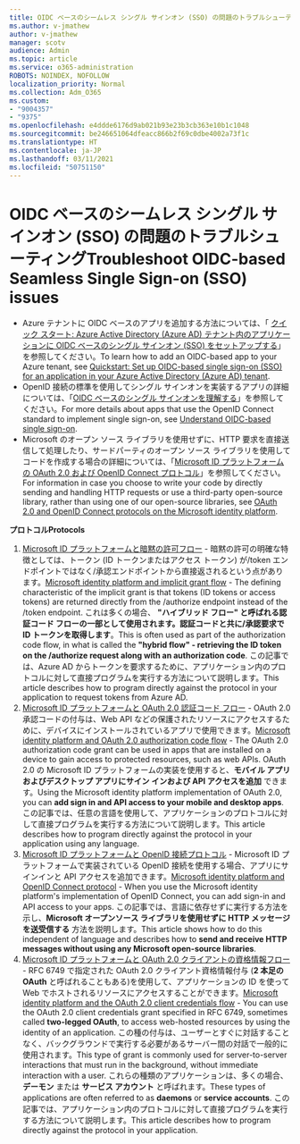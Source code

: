```yaml
---
title: OIDC ベースのシームレス シングル サインオン (SSO) の問題のトラブルシューティング
ms.author: v-jmathew
author: v-jmathew
manager: scotv
audience: Admin
ms.topic: article
ms.service: o365-administration
ROBOTS: NOINDEX, NOFOLLOW
localization_priority: Normal
ms.collection: Adm_O365
ms.custom:
- "9004357"
- "9375"
ms.openlocfilehash: e4ddde6176d9ab021b93e23b3cb363e10b1c1048
ms.sourcegitcommit: be246651064dfeacc866b2f69c0dbe4002a73f1c
ms.translationtype: HT
ms.contentlocale: ja-JP
ms.lasthandoff: 03/11/2021
ms.locfileid: "50751150"
---
```

# <a name="troubleshoot-oidc-based-seamless-single-sign-on-sso-issues"></a><span data-ttu-id="88405-102">OIDC ベースのシームレス シングル サインオン (SSO) の問題のトラブルシューティング</span><span class="sxs-lookup"><span data-stu-id="88405-102">Troubleshoot OIDC-based Seamless Single Sign-on (SSO) issues</span></span>

- <span data-ttu-id="88405-103">Azure テナントに OIDC ベースのアプリを追加する方法については、「 [クイック スタート: Azure Active Directory (Azure AD) テナント内のアプリケーションに OIDC ベースのシングル サインオン (SSO) をセットアップする](https://docs.microsoft.com/azure/active-directory/manage-apps/add-application-portal-setup-oidc-sso)」を参照してください。</span><span class="sxs-lookup"><span data-stu-id="88405-103">To learn how to add an OIDC-based app to your Azure tenant, see [Quickstart: Set up OIDC-based single sign-on (SSO) for an application in your Azure Active Directory (Azure AD) tenant](https://docs.microsoft.com/azure/active-directory/manage-apps/add-application-portal-setup-oidc-sso).</span></span>
- <span data-ttu-id="88405-104">OpenID 接続の標準を使用してシングル サインオンを実装するアプリの詳細については、「[OIDC ベースのシングル サインオンを理解する](https://docs.microsoft.com/azure/active-directory/manage-apps/configure-oidc-single-sign-on)」を参照してください。</span><span class="sxs-lookup"><span data-stu-id="88405-104">For more details about apps that use the OpenID Connect standard to implement single sign-on, see [Understand OIDC-based single sign-on](https://docs.microsoft.com/azure/active-directory/manage-apps/configure-oidc-single-sign-on).</span></span>
- <span data-ttu-id="88405-105">Microsoft のオープン ソース ライブラリを使用せずに、HTTP 要求を直接送信して処理したり、サードパーティのオープン ソース ライブラリを使用してコードを作成する場合の詳細については、「[Microsoft ID プラットフォームの OAuth 2.0 および OpenID Connect プロトコル](https://docs.microsoft.com/azure/active-directory/develop/active-directory-v2-protocols)」を参照してください。</span><span class="sxs-lookup"><span data-stu-id="88405-105">For information in case you choose to write your code by directly sending and handling HTTP requests or use a third-party open-source library, rather than using one of our open-source libraries, see [OAuth 2.0 and OpenID Connect protocols on the Microsoft identity platform](https://docs.microsoft.com/azure/active-directory/develop/active-directory-v2-protocols).</span></span>

<span data-ttu-id="88405-106">**プロトコル**</span><span class="sxs-lookup"><span data-stu-id="88405-106">**Protocols**</span></span>

1. <span data-ttu-id="88405-107">[Microsoft ID プラットフォームと暗黙の許可フロー](https://docs.microsoft.com/azure/active-directory/develop/v2-oauth2-implicit-grant-flow) - 暗黙の許可の明確な特徴としては、トークン (ID トークンまたはアクセス トークン) が/token エンドポイントではなく/承認エンドポイントから直接返されるという点があります。</span><span class="sxs-lookup"><span data-stu-id="88405-107">[Microsoft identity platform and implicit grant flow](https://docs.microsoft.com/azure/active-directory/develop/v2-oauth2-implicit-grant-flow) - The defining characteristic of the implicit grant is that tokens (ID tokens or access tokens) are returned directly from the /authorize endpoint instead of the /token endpoint.</span></span> <span data-ttu-id="88405-108">これは多くの場合、 **"ハイブリッド フロー" と呼ばれる認証コード フローの一部として使用されます。認証コードと共に/承認要求で ID トークンを取得します**。</span><span class="sxs-lookup"><span data-stu-id="88405-108">This is often used as part of the authorization code flow, in what is called the **"hybrid flow" - retrieving the ID token on the /authorize request along with an authorization code**.</span></span> <span data-ttu-id="88405-109">この記事では、Azure AD からトークンを要求するために、アプリケーション内のプロトコルに対して直接プログラムを実行する方法について説明します。</span><span class="sxs-lookup"><span data-stu-id="88405-109">This article describes how to program directly against the protocol in your application to request tokens from Azure AD.</span></span>
2. <span data-ttu-id="88405-110">[Microsoft ID プラットフォームと OAuth 2.0 認証コード フロー](https://docs.microsoft.com/azure/active-directory/develop/v2-oauth2-auth-code-flow) - OAuth 2.0 承認コードの付与は、Web API などの保護されたリソースにアクセスするために、デバイスにインストールされているアプリで使用できます。</span><span class="sxs-lookup"><span data-stu-id="88405-110">[Microsoft identity platform and OAuth 2.0 authorization code flow](https://docs.microsoft.com/azure/active-directory/develop/v2-oauth2-auth-code-flow) - The OAuth 2.0 authorization code grant can be used in apps that are installed on a device to gain access to protected resources, such as web APIs.</span></span> <span data-ttu-id="88405-111">OAuth 2.0 の Microsoft ID プラットフォームの実装を使用すると、**モバイル アプリおよびデスクトップ アプリにサイン インおよび API アクセスを追加** できます。</span><span class="sxs-lookup"><span data-stu-id="88405-111">Using the Microsoft identity platform implementation of OAuth 2.0, you can **add sign in and API access to your mobile and desktop apps**.</span></span> <span data-ttu-id="88405-112">この記事では、任意の言語を使用して、アプリケーションのプロトコルに対して直接プログラムを実行する方法について説明します。</span><span class="sxs-lookup"><span data-stu-id="88405-112">This article describes how to program directly against the protocol in your application using any language.</span></span>
3. <span data-ttu-id="88405-113">[Microsoft ID プラットフォームと OpenID 接続プロトコル](https://docs.microsoft.com/azure/active-directory/develop/v2-protocols-oidc) - Microsoft ID プラットフォームで実装されている OpenID 接続を使用する場合、アプリにサインインと API アクセスを追加できます。</span><span class="sxs-lookup"><span data-stu-id="88405-113">[Microsoft identity platform and OpenID Connect protocol](https://docs.microsoft.com/azure/active-directory/develop/v2-protocols-oidc) - When you use the Microsoft identity platform's implementation of OpenID Connect, you can add sign-in and API access to your apps.</span></span> <span data-ttu-id="88405-114">この記事では、言語に依存せずに実行する方法を示し、**Microsoft オープンソース ライブラリを使用せずに HTTP メッセージを送受信する** 方法を説明します。</span><span class="sxs-lookup"><span data-stu-id="88405-114">This article shows how to do this independent of language and describes how to **send and receive HTTP messages without using any Microsoft open-source libraries**.</span></span>
4. <span data-ttu-id="88405-115">[Microsoft ID プラットフォームと OAuth 2.0 クライアントの資格情報フロー](https://docs.microsoft.com/azure/active-directory/develop/v2-oauth2-client-creds-grant-flow) - RFC 6749 で指定された OAuth 2.0 クライアント資格情報付与 (**2 本足の OAuth** と呼ばれることもある)を使用して、アプリケーションの ID を使って Web でホストされるリソースにアクセスすることができます。</span><span class="sxs-lookup"><span data-stu-id="88405-115">[Microsoft identity platform and the OAuth 2.0 client credentials flow](https://docs.microsoft.com/azure/active-directory/develop/v2-oauth2-client-creds-grant-flow) - You can use the OAuth 2.0 client credentials grant specified in RFC 6749, sometimes called **two-legged OAuth**, to access web-hosted resources by using the identity of an application.</span></span> <span data-ttu-id="88405-116">この種の付与は、ユーザーとすぐに対話することなく、バックグラウンドで実行する必要があるサーバー間の対話で一般的に使用されます。</span><span class="sxs-lookup"><span data-stu-id="88405-116">This type of grant is commonly used for server-to-server interactions that must run in the background, without immediate interaction with a user.</span></span> <span data-ttu-id="88405-117">これらの種類のアプリケーションは、多くの場合、**デーモン** または **サービス アカウント** と呼ばれます。</span><span class="sxs-lookup"><span data-stu-id="88405-117">These types of applications are often referred to as **daemons** or **service accounts**.</span></span> <span data-ttu-id="88405-118">この記事では、アプリケーション内のプロトコルに対して直接プログラムを実行する方法について説明します。</span><span class="sxs-lookup"><span data-stu-id="88405-118">This article describes how to program directly against the protocol in your application.</span></span>
